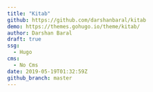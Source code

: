 ```yaml
---
title: "Kitab"
github: https://github.com/darshanbaral/kitab
demo: https://themes.gohugo.io/theme/kitab/
author: Darshan Baral
draft: true
ssg:
  - Hugo
cms:
  - No Cms
date: 2019-05-19T01:32:59Z
github_branch: master
---
```

